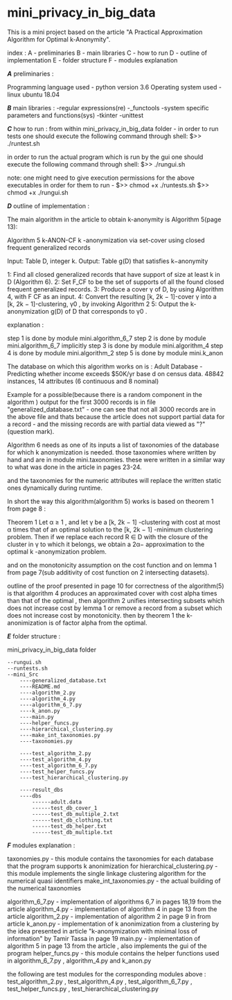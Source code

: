 # mini_privacy_in_big_data

This is a mini project based on the article "A Practical Approximation Algorithm for Optimal k-Anonymity".

index :
A - preliminaries
B - main libraries
C - how to run
D - outline of implementation
E - folder structure
F - modules explanation


***A***
preliminaries :

Programming language used - python version 3.6
Operating system used - linux ubuntu 18.04

***B***
main libraries :
-regular expressions(re)
-_functools
-system specific parameters and functions(sys)
-tkinter
-unittest

***C***
how to run :
from within mini_privacy_in_big_data folder - 
in order to run tests one should execute the following command through shell:
$>> ./runtest.sh

in order to run the actual program which is run by the gui one should execute the following command through shell:
$>> ./rungui.sh

note:
one might need to give execution permissions for the above executables in order for them to run - 
$>> chmod +x ./runtests.sh
$>> chmod +x ./rungui.sh
 
***D***
outline of implementation :

The main algorithm in the article to obtain k-anonymity is Algorithm 5(page 13):

Algorithm 5 k-ANON-CF
k -anonymization via set-cover using closed frequent generalized records

Input: Table D, integer k.
Output: Table g(D) that satisfies k−anonymity

1: Find all closed generalized records that have support of size at least k in D (Algorithm 6).
2: Set F_CF to be the set of supports of all the found closed frequent generalized records.
3: Produce a cover γ of D, by using Algorithm 4, with F CF as an input.
4: Convert the resulting [k, 2k − 1]-cover γ into a [k, 2k − 1]-clustering, γ0 , by invoking Algorithm 2
5: Output the k-anonymization g(D) of D that corresponds to γ0 .

explanation :

step 1 is done by module mini.algorithm_6_7 
step 2 is done by module mini.algorithm_6_7 implicitly
step 3 is done by module mini.algorithm_4
step 4 is done by module mini.algorithm_2
step 5 is done by module mini.k_anon

The database on which this algorithm works on is :
Adult Database -
Predicting whether income exceeds $50K/yr base
d on census data. 
48842 instances, 14 attributes (6 continuous and 8 nominal) 

Example for a possible(because there is a random component in the algorithm ) output for the first 3000 records is in file "generalized_database.txt" - 
one can see that not all 3000 records are in the above file and thats because the article does not support partial data for a record - and the missing records are with partial data viewed as "?"(question mark).

Algorithm 6 needs as one of its inputs a list of taxonomies of the database for which k anonymization is needed.
those taxonomies where written by hand and are in module mini.taxonomies.
these were written in a similar way to what was done in the article in pages 23-24.

and the taxonomies for the numeric attributes will replace the written static ones dynamically during runtime.

In short the way this algorithm(algorithm 5) works is based on theorem 1 from page 8 :

Theorem 1 
Let α ≥ 1 , and let γ be a [k, 2k − 1] -clustering with cost at most α times that
of an optimal solution to the [k, 2k − 1] -minimum clustering problem. Then if we replace
each record R ∈ D with the closure of the cluster in γ to which it belongs, we obtain a
2α− approximation to the optimal k -anonymization problem.

and on the monotonicity assumption on the cost function and on lemma 1 from page 7(sub additivity of cost function on 2 intersecting datasets).

outline of the proof presented in page 10 for correctness of the algorithm(5) is that algorithm 4 produces an approximated cover with cost alpha times than that of the optimal , then algorithm 2 unifies intersecting subsets which does not increase cost by lemma 1 or remove a record from a subset which does not increase cost by monotonicity.
then by theorem 1 the k-anonimization is of factor alpha from the optimal.

***E***
folder structure :

mini_privacy_in_big_data folder

	--rungui.sh
	--runtests.sh
	--mini_Src
		----generalized_database.txt
		----README.md
		----algorithm_2.py
		----algorithm_4.py
		----algorithm_6_7.py
		----k_anon.py
		----main.py
		----helper_funcs.py
		----hierarchical_clustering.py
		----make_int_taxonomies.py
		----taxonomies.py
		
		----test_algorithm_2.py
		----test_algorithm_4.py
		----test_algorithm_6_7.py
		----test_helper_funcs.py
		----test_hierarchical_clustering.py

		----result_dbs
		----dbs
			------adult.data
            ------test_db_cover_1
			------test_db_multiple_2.txt
			------test_db_clothing.txt
			------test_db_helper.txt
			------test_db_multiple.txt

***F*** 
modules explanation :

taxonomies.py - this module contains the taxonomies for each database that the program supports k anonimization for
hierarchical_clustering.py - this module implements the single linkage clustering algorithm for the numerical quasi identifiers
make_int_taxonomies.py - the actual building of the numerical taxonomies

algorithm_6_7.py - implementation of algorithms 6,7 in pages 18,19 from the article 
algorithm_4.py - implementation of algorithm 4 in page 13 from the article
algorithm_2.py - implementation of algorithm 2 in page 9 in from article
k_anon.py - implementation of k anonimization from a clustering by the idea presented in article "k-anonymization with minimal loss of information" by Tamir Tassa in page 19
main.py - implementation of algorithm 5 in page 13 from the article , also implements the gui of the program
helper_funcs.py - this module contains the helper functions used in algorithm_6_7.py , algorithm_4.py and k_anon.py

the following are test modules for the corresponding modules above :
test_algorithm_2.py , test_algorithm_4.py , test_algorithm_6_7.py , test_helper_funcs.py , test_hierarchical_clustering.py


